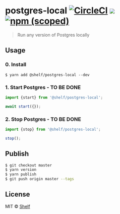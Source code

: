 # postgres-local [![CircleCI](https://circleci.com/gh/shelfio/postgres-local/tree/master.svg?style=svg)](https://circleci.com/gh/shelfio/postgres-local/tree/master) ![](https://img.shields.io/badge/code_style-prettier-ff69b4.svg) [![npm (scoped)](https://img.shields.io/npm/v/@shelf/postgres-local.svg)](https://www.npmjs.com/package/@shelf/postgres-local)

> Run any version of Postgres locally

## Usage

### 0. Install

```
$ yarn add @shelf/postgres-local --dev
```

### 1. Start Postgres - TO BE DONE

```js
import {start} from '@shelf/postgres-local';

await start({});
```

### 2. Stop Postgres - TO BE DONE

```js
import {stop} from '@shelf/postgres-local';

stop();
```

## Publish

```sh
$ git checkout master
$ yarn version
$ yarn publish
$ git push origin master --tags
```

## License

MIT © [Shelf](https://shelf.io)
